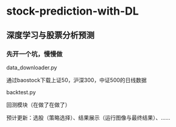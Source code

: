 # stock-prediction-with-DL

## 深度学习与股票分析预测

### 先开一个坑，慢慢做

data_downloader.py

通过baostock下载上证50，沪深300，中证500的日线数据

backtest.py

回测模块（在做了在做了）

预计更新：选股（策略选择）、结果展示（运行图像与最终结果）、……
